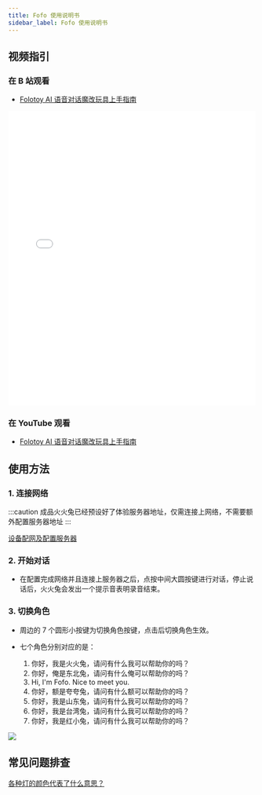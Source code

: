 ```yaml
---
title: Fofo 使用说明书
sidebar_label: Fofo 使用说明书
---
```


## 视频指引

### 在 B 站观看

- [Folotoy AI 语音对话魔改玩具上手指南](https://www.bilibili.com/video/BV12z4y1N7ne)

<iframe
  width="100%"
  height="600"
  src="//player.bilibili.com/player.html?aid=282570656&bvid=BV1Hc41117my&cid=1376386243&p=1"
  scrolling="no"
  border="0"
  frameBorder="no"
  framespacing="0"
   allowFullScreen={true}
>
  {" "}
</iframe>

### 在 YouTube 观看

- [Folotoy AI 语音对话魔改玩具上手指南](https://www.youtube.com/watch?v=oXxzM-v_f30)

## 使用方法

### 1. 连接网络

:::caution
成品火火兔已经预设好了体验服务器地址，仅需连接上网络，不需要额外配置服务器地址
:::

[设备配网及配置服务器](./wifi-connect.md)


<!-- ### 1. 打开玩具背面的开关以供电。耳朵处于蓝色闪烁的灯光表示玩具已进入配对模式。如果没有自动进入配对模式，参考“常见问题-火火兔如何进入配对模式”

### 2. 连接到玩具的热点 -->


### 2. 开始对话

- 在配置完成网络并且连接上服务器之后，点按中间大圆按键进行对话，停止说话后，火火兔会发出一个提示音表明录音结束。

### 3. 切换角色

- 周边的 7 个圆形小按键为切换角色按键，点击后切换角色生效。

- 七个角色分别对应的是：

  1. 你好，我是火火兔，请问有什么我可以帮助你的吗？
  2. 你好，俺是东北兔，请问有什么俺可以帮助你的吗？
  3. Hi, I'm Fofo. Nice to meet you.
  4. 你好，额是夸夸兔，请问有什么额可以帮助你的吗？
  5. 你好，我是山东兔，请问有什么我可以帮助你的吗？
  6. 你好，我是台湾兔，请问有什么我可以帮助你的吗？
  7. 你好，我是红小兔，请问有什么我可以帮助你的吗？

<img src="https://github.com/FoloToy/folotoy-doc/assets/41461127/9ab22432-da85-4763-a8d3-4fe74e3265e5" />



## 常见问题排查

[各种灯的颜色代表了什么意思？](../faq.md#各种灯的颜色代表了什么意思)

